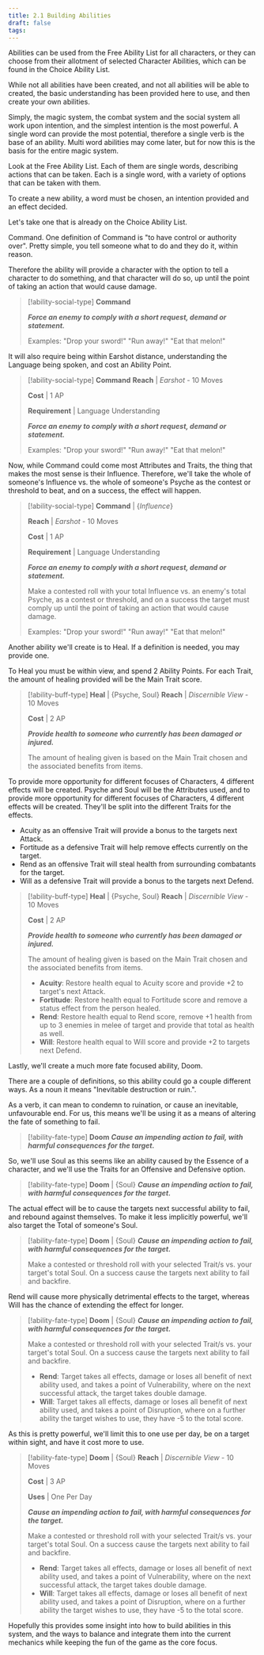 ```yaml
---
title: 2.1 Building Abilities
draft: false
tags:
---
```

Abilities can be used from the Free Ability List for all characters, or they can choose from their allotment of selected Character Abilities, which can be found in the Choice Ability List.

While not all abilities have been created, and not all abilities will be able to created, the basic understanding has been provided here to use, and then create your own abilities.

Simply, the magic system, the combat system and the social system all work upon intention, and the simplest intention is the most powerful. A single word can provide the most potential, therefore a single verb is the base of an ability. Multi word abilities may come later, but for now this is the basis for the entire magic system.

Look at the Free Ability List. Each of them are single words, describing actions that can be taken. Each is a single word, with a variety of options that can be taken with them.

To create a new ability, a word must be chosen, an intention provided and an effect decided. 

Let's take one that is already on the Choice Ability List. 

Command. One definition of Command is "to have control or authority over". Pretty simple, you tell someone what to do and they do it, within reason.

Therefore the ability will provide a character with the option to tell a character to do something, and that character will do so, up until the point of taking an action that would cause damage.

> [!ability-social-type] **Command**
>
>***Force an enemy to comply with a short request, demand or statement.***
>
>Examples: "Drop your sword!" "Run away!" "Eat that melon!"

It will also require being within Earshot distance, understanding the Language being spoken, and cost an Ability Point.

> [!ability-social-type] **Command**
>**Reach** | *Earshot* - 10 Moves
>
>**Cost** | 1 AP
>
>**Requirement** | Language Understanding
>
>***Force an enemy to comply with a short request, demand or statement.***
>
>Examples: "Drop your sword!" "Run away!" "Eat that melon!"

Now, while Command could come most Attributes and Traits, the thing that makes the most sense is their Influence.
Therefore, we'll take the whole of someone's Influence vs. the whole of someone's Psyche as the contest or threshold to beat, and on a success, the effect will happen. 

> [!ability-social-type] **Command** | {*Influence*}
> 
>**Reach** | *Earshot* - 10 Moves
>
>**Cost** | 1 AP
>
>**Requirement** | Language Understanding
>
>***Force an enemy to comply with a short request, demand or statement.***
>
>Make a contested roll with your total Influence vs. an enemy's total Psyche, as a contest or threshold, and on a success the target must comply up until the point of taking an action that would cause damage.
>
>Examples: "Drop your sword!" "Run away!" "Eat that melon!"

Another ability we'll create is to Heal. If a definition is needed, you may provide one.

To Heal you must be within view, and spend 2 Ability Points. For each Trait, the amount of healing provided will be the Main Trait score.

> [!ability-buff-type] **Heal** | {Psyche, Soul}
>**Reach** | *Discernible View* - 10 Moves
>
>**Cost** | 2 AP
>
>***Provide health to someone who currently has been damaged or injured.***
>
>The amount of healing given is based on the Main Trait chosen and the associated benefits from items.

To provide more opportunity for different focuses of Characters, 4 different effects will be created. Psyche and Soul will be the Attributes used, and to provide more opportunity for different focuses of Characters, 4 different effects will be created. They'll be split into the different Traits for the effects. 
- Acuity as an offensive Trait will provide a bonus to the targets next Attack. 
- Fortitude as a defensive Trait will help remove effects currently on the target.
- Rend as an offensive Trait will steal health from surrounding combatants for the target.
- Will as a defensive Trait will provide a bonus to the targets next Defend.

> [!ability-buff-type] **Heal** | {Psyche, Soul}
>**Reach** | *Discernible View* - 10 Moves
>
>**Cost** | 2 AP
>
>***Provide health to someone who currently has been damaged or injured.***
>
>The amount of healing given is based on the Main Trait chosen and the associated benefits from items.
>
>- **Acuity**: Restore health equal to Acuity score and provide +2 to target's next Attack.
>- **Fortitude**: Restore health equal to Fortitude score and remove a status effect from the person healed.
>- **Rend**: Restore health equal to Rend score, remove +1 health from up to 3 enemies in melee of target and provide that total as health as well.
>- **Will**: Restore health equal to Will score and provide +2 to targets next Defend.

Lastly, we'll create a much more fate focused ability, Doom. 

There are a couple of definitions, so this ability could go a couple different ways. As a noun it means "Inevitable destruction or ruin.".

As a verb, it can mean to condemn to ruination, or cause an inevitable, unfavourable end.
For us, this means we'll be using it as a means of altering the fate of something to fail. 

> [!ability-fate-type] **Doom**
>***Cause an impending action to fail, with harmful consequences for the target.***

So, we'll use Soul as this seems like an ability caused by the Essence of a character, and we'll use the Traits for an Offensive and Defensive option.

> [!ability-fate-type] **Doom** | {Soul}
>***Cause an impending action to fail, with harmful consequences for the target.***

The actual effect will be to cause the targets next successful ability to fail, and rebound against themselves. To make it less implicitly powerful, we'll also target the Total of someone's Soul.

> [!ability-fate-type] **Doom** | {Soul}
>***Cause an impending action to fail, with harmful consequences for the target.***
>
>Make a contested or threshold roll with your selected Trait/s vs. your target's total Soul.
>On a success cause the targets next ability to fail and backfire.

Rend will cause more physically detrimental effects to the target, whereas Will has the chance of extending the effect for longer. 

> [!ability-fate-type] **Doom** | {Soul}
>***Cause an impending action to fail, with harmful consequences for the target.***
>
>Make a contested or threshold roll with your selected Trait/s vs. your target's total Soul.
>On a success cause the targets next ability to fail and backfire.
>
>- **Rend**: Target takes all effects, damage or loses all benefit of next ability used, and takes a point of Vulnerability, where on the next successful attack, the target takes double damage.
>- **Will**: Target takes all effects, damage or loses all benefit of next ability used, and takes a point of Disruption, where on a further ability the target wishes to use, they have -5 to the total score.

As this is pretty powerful, we'll limit this to one use per day, be on a target within sight, and have it cost more to use.

> [!ability-fate-type] **Doom** | {Soul}
>**Reach** | *Discernible View* - 10 Moves
>
>**Cost** | 3 AP
>
>**Uses** | One Per Day
>
>***Cause an impending action to fail, with harmful consequences for the target.***
>
>Make a contested or threshold roll with your selected Trait/s vs. your target's total Soul.
>On a success cause the targets next ability to fail and backfire.
>
>- **Rend**: Target takes all effects, damage or loses all benefit of next ability used, and takes a point of Vulnerability, where on the next successful attack, the target takes double damage.
>- **Will**: Target takes all effects, damage or loses all benefit of next ability used, and takes a point of Disruption, where on a further ability the target wishes to use, they have -5 to the total score.

Hopefully this provides some insight into how to build abilities in this system, and the ways to balance and integrate them into the current mechanics while keeping the fun of the game as the core focus.








